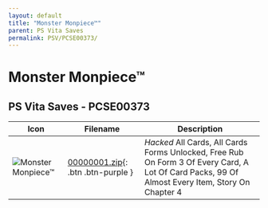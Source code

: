 ```yaml
---
layout: default
title: "Monster Monpiece™"
parent: PS Vita Saves
permalink: PSV/PCSE00373/
---
```

# Monster Monpiece™

## PS Vita Saves - PCSE00373

| Icon | Filename | Description |
|------|----------|-------------|
| ![Monster Monpiece™](https://github.com/bucanero/apollo-vita/raw/main/sce_sys/icon0.png) | [00000001.zip](00000001.zip){: .btn .btn-purple } | *Hacked* All Cards, All Cards Forms Unlocked, Free Rub On Form 3 Of Every Card, A Lot Of Card Packs, 99 Of Almost Every Item, Story On Chapter 4  |
